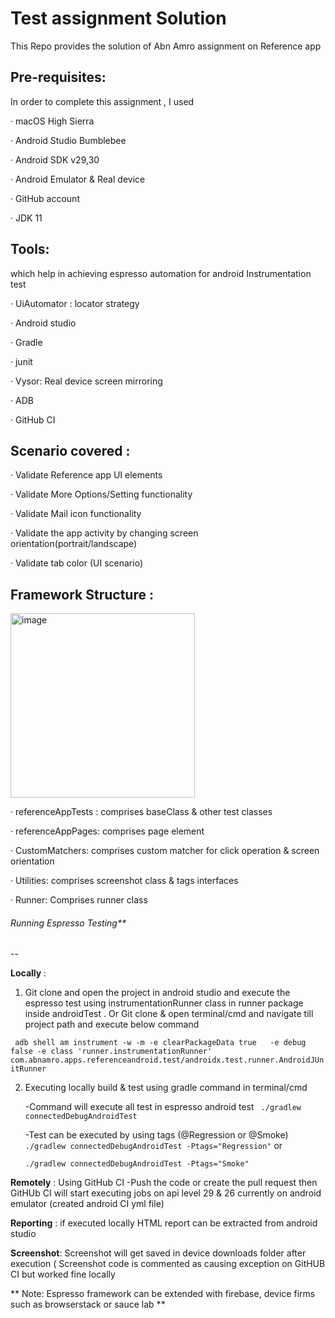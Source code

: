 # Test assignment Solution 
This Repo provides the solution of Abn Amro assignment on Reference app

**Pre-requisites:**
--

In order to complete this assignment , I used

·	macOS High Sierra

·	Android Studio Bumblebee

·	Android SDK v29,30 

·	Android Emulator & Real device

·	GitHub account

·	JDK 11


**Tools:**
--

which help in achieving espresso automation for android Instrumentation test

·	UiAutomator : locator strategy

·	Android studio 

·	Gradle

·	junit

·	Vysor: Real device screen mirroring

·	ADB

·	GitHub CI


**Scenario covered :**
--

·	Validate Reference app UI elements

·	Validate More Options/Setting functionality

·	Validate Mail icon functionality

·	Validate the app activity by changing screen orientation(portrait/landscape)

·	Validate tab color (UI scenario) 

**Framework Structure :**
--

<img width="295" alt="image" src="https://user-images.githubusercontent.com/82476790/165700885-b6c71f57-4af5-4ca9-ba1b-1d66ab2df262.png">

·	referenceAppTests : comprises baseClass & other test classes

·	referenceAppPages: comprises page element 

·	CustomMatchers: comprises custom matcher for click operation & screen orientation

·	Utilities: comprises screenshot class & tags interfaces

·	Runner: Comprises runner class


###### Running Espresso Testing**
--

**Locally**  : 

1. Git clone and open the project in android studio and execute the espresso test using instrumentationRunner class in runner package inside androidTest .
                                                Or
   Git clone  & open terminal/cmd and navigate till project path and execute below command

`
adb shell am instrument -w -m -e clearPackageData true   -e debug false -e class 'runner.instrumentationRunner' com.abnamro.apps.referenceandroid.test/androidx.test.runner.AndroidJUnitRunner`


2. Executing locally build & test using gradle command in terminal/cmd  

    -Command will execute all test in espresso android test
   ` ./gradlew connectedDebugAndroidTest`
   
   -Test can be executed by using tags (@Regression or @Smoke)
`     ./gradlew connectedDebugAndroidTest -Ptags="Regression" `
             or 
             
      `./gradlew connectedDebugAndroidTest -Ptags="Smoke"`
    
   
**Remotely** : Using GitHub CI
  -Push the code or create the pull request then GitHUb CI will start executing jobs on api level 29 & 26 currently on android emulator (created android CI yml file)
  
  
  
  **Reporting** : if executed locally HTML report can be extracted from android studio 
  
  **Screenshot**: Screenshot will get saved in device downloads folder after execution ( Screenshot code is commented as causing exception on GitHUB CI                      but worked fine locally 
  
  
 ** 
  Note: Espresso framework can be extended with firebase, device firms such as browserstack or sauce lab **







